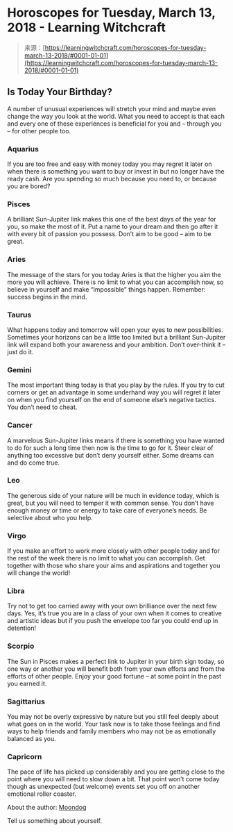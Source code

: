 <!--yml
category: 未分类
date: 2024-06-12 18:20:29
-->

# Horoscopes for Tuesday, March 13, 2018 - Learning Witchcraft

> 来源：[https://learningwitchcraft.com/horoscopes-for-tuesday-march-13-2018/#0001-01-01](https://learningwitchcraft.com/horoscopes-for-tuesday-march-13-2018/#0001-01-01)

## Is Today Your Birthday?

A number of unusual experiences will stretch your mind and maybe even change the way you look at the world. What you need to accept is that each and every one of these experiences is beneficial for you and – through you – for other people too.

### Aquarius

If you are too free and easy with money today you may regret it later on when there is something you want to buy or invest in but no longer have the ready cash. Are you spending so much because you need to, or because you are bored?

### Pisces

A brilliant Sun-Jupiter link makes this one of the best days of the year for you, so make the most of it. Put a name to your dream and then go after it with every bit of passion you possess. Don’t aim to be good – aim to be great.

### Aries

The message of the stars for you today Aries is that the higher you aim the more you will achieve. There is no limit to what you can accomplish now, so believe in yourself and make “impossible” things happen. Remember: success begins in the mind.

### Taurus

What happens today and tomorrow will open your eyes to new possibilities. Sometimes your horizons can be a little too limited but a brilliant Sun-Jupiter link will expand both your awareness and your ambition. Don’t over-think it – just do it.

### Gemini

The most important thing today is that you play by the rules. If you try to cut corners or get an advantage in some underhand way you will regret it later on when you find yourself on the end of someone else’s negative tactics. You don’t need to cheat.

### Cancer

A marvelous Sun-Jupiter links means if there is something you have wanted to do for such a long time then now is the time to go for it. Steer clear of anything too excessive but don’t deny yourself either. Some dreams can and do come true.

### Leo

The generous side of your nature will be much in evidence today, which is great, but you will need to temper it with common sense. You don’t have enough money or time or energy to take care of everyone’s needs. Be selective about who you help.

### Virgo

If you make an effort to work more closely with other people today and for the rest of the week there is no limit to what you can accomplish. Get together with those who share your aims and aspirations and together you will change the world!

### Libra

Try not to get too carried away with your own brilliance over the next few days. Yes, it’s true you are in a class of your own when it comes to creative and artistic ideas but if you push the envelope too far you could end up in detention!

### Scorpio

The Sun in Pisces makes a perfect link to Jupiter in your birth sign today, so one way or another you will benefit both from your own efforts and from the efforts of other people. Enjoy your good fortune – at some point in the past you earned it.

### Sagittarius

You may not be overly expressive by nature but you still feel deeply about what goes on in the world. Your task now is to take those feelings and find ways to help friends and family members who may not be as emotionally balanced as you.

### Capricorn

The pace of life has picked up considerably and you are getting close to the point where you will need to slow down a bit. That point won’t come today though as unexpected (but welcome) events set you off on another emotional roller coaster.

About the author: [Moondog](https://learningwitchcraft.com/profile/?tthayer/)

Tell us something about yourself.